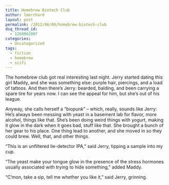 ```yaml
---
title: Homebrew Biotech Club
author: lmorchard
layout: post
permalink: /2012/06/09/homebrew-biotech-club
dsq_thread_id:
  - 1268062007
categories:
  - Uncategorized
tags:
  - fiction
  - homebrew
  - scifi
---
```

The homebrew club got real interesting last night. Jerry started dating this girl Maddy, and she was something else: purple hair, piercings, and a load of tattoos. And then there’s Jerry: bearded, balding, and been carrying a spare tire for years now. I can see the appeal for him, but she’s out of his league.

<!--more-->

Anyway, she calls herself a “biopunk” – which, really, sounds like Jerry: He’s always been messing with yeast in a basement lab for flavor, more alcohol, things like that. She’s been doing weird things with yogurt, making it glow in the dark when it goes bad, stuff like that. She brought a bunch of her gear to his place. One thing lead to another, and she moved in so they could brew. Well, that, and other things.

“This is an unfiltered lie-detector IPA,” said Jerry, tipping a sample into my cup.

“The yeast make your tongue glow in the presence of the stress hormones usually associated with trying to hide something,” added Maddy.

“C’mon, take a sip, tell me whether you like it,” said Jerry, grinning.